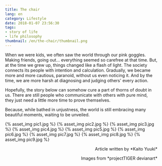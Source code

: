 ```yaml
---
title: The chair
lang: en
category: Lifestyle
date: 2018-01-07 23:56:30
tags: 
- story of life
- life philosophy
thumbnail: /en/the-chair/thumbnail.png
---
```


When we were kids, we often saw the world through our pink goggles. Making friends, going out... everything seemed so carefree at that time. But, at the time we grew up, things changed like a flash of light. The society connects its people with intention and calculation. Gradually, we became more and more cautious, paranoid, without us even noticing it. And by the time, we are more harsh at diagnosing and judging others' every action.

Hopefully, the story below can somehow cure a part of thorns of doubt in us. There are still people who communicate with others with pure mind, they just need a little more time to prove themselves.

Because, while bathed in unjustness, the world is still embracing many beautiful moments, waiting to be unveiled.

{% asset_img pic1.jpg %}
{% asset_img pic2.jpg %}
{% asset_img pic3.jpg %}
{% asset_img pic4.jpg %}
{% asset_img pic5.jpg %}
{% asset_img pic6.jpg %}
{% asset_img pic7.jpg %}
{% asset_img pic8.jpg %}
{% asset_img pic9.jpg %}

<p style="text-align:right">Article written by *Kaito Yuuki*</p><p style="text-align:right">Images from *projectTIGER devianart*</p>
